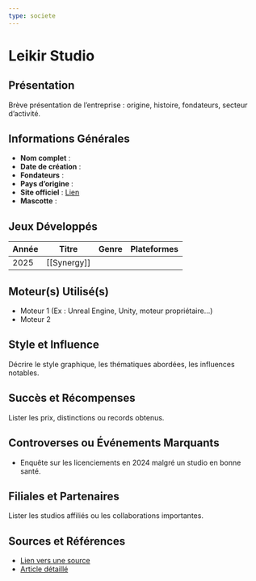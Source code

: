 ```yaml
---
type: societe
---
```

# Leikir Studio

## Présentation
Brève présentation de l’entreprise : origine, histoire, fondateurs, secteur d’activité.

## Informations Générales
- **Nom complet** :  
- **Date de création** :  
- **Fondateurs** :  
- **Pays d’origine** :  
- **Site officiel** : [Lien](#)  
- **Mascotte** :

## Jeux Développés
| Année | Titre       | Genre | Plateformes |
| ----- | ----------- | ----- | ----------- |
| 2025  | [[Synergy]] |       |             |

## Moteur(s) Utilisé(s)
- Moteur 1 (Ex : Unreal Engine, Unity, moteur propriétaire...)
- Moteur 2

## Style et Influence
Décrire le style graphique, les thématiques abordées, les influences notables.

## Succès et Récompenses
Lister les prix, distinctions ou records obtenus.

## Controverses ou Événements Marquants
- Enquête sur les licenciements en 2024 malgré un studio en bonne santé.

## Filiales et Partenaires
Lister les studios affiliés ou les collaborations importantes.

## Sources et Références
- [Lien vers une source](#)
- [Article détaillé](#)
